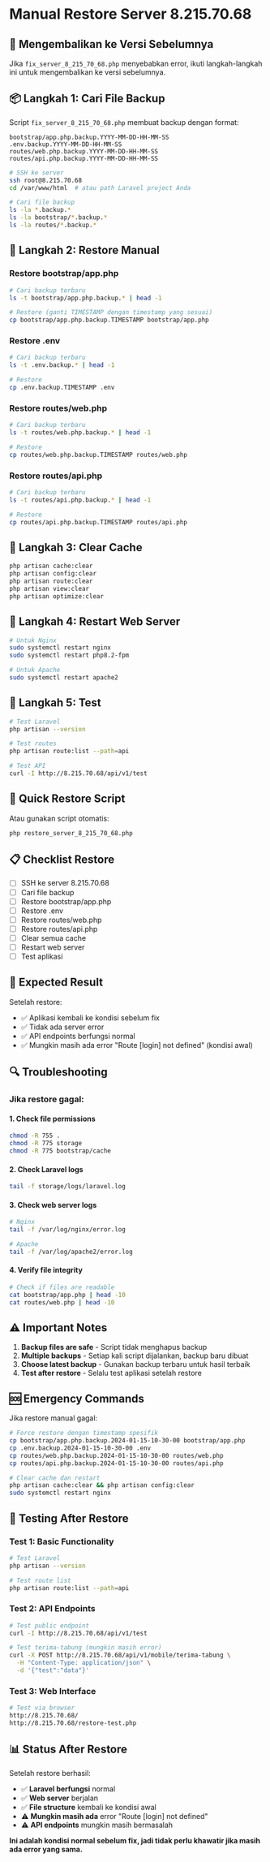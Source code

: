 # Manual Restore Server 8.215.70.68

## 🔄 Mengembalikan ke Versi Sebelumnya

Jika `fix_server_8_215_70_68.php` menyebabkan error, ikuti langkah-langkah ini untuk mengembalikan ke versi sebelumnya.

## 📦 Langkah 1: Cari File Backup

Script `fix_server_8_215_70_68.php` membuat backup dengan format:
```
bootstrap/app.php.backup.YYYY-MM-DD-HH-MM-SS
.env.backup.YYYY-MM-DD-HH-MM-SS
routes/web.php.backup.YYYY-MM-DD-HH-MM-SS
routes/api.php.backup.YYYY-MM-DD-HH-MM-SS
```

```bash
# SSH ke server
ssh root@8.215.70.68
cd /var/www/html  # atau path Laravel project Anda

# Cari file backup
ls -la *.backup.*
ls -la bootstrap/*.backup.*
ls -la routes/*.backup.*
```

## 🔄 Langkah 2: Restore Manual

### Restore bootstrap/app.php
```bash
# Cari backup terbaru
ls -t bootstrap/app.php.backup.* | head -1

# Restore (ganti TIMESTAMP dengan timestamp yang sesuai)
cp bootstrap/app.php.backup.TIMESTAMP bootstrap/app.php
```

### Restore .env
```bash
# Cari backup terbaru
ls -t .env.backup.* | head -1

# Restore
cp .env.backup.TIMESTAMP .env
```

### Restore routes/web.php
```bash
# Cari backup terbaru
ls -t routes/web.php.backup.* | head -1

# Restore
cp routes/web.php.backup.TIMESTAMP routes/web.php
```

### Restore routes/api.php
```bash
# Cari backup terbaru
ls -t routes/api.php.backup.* | head -1

# Restore
cp routes/api.php.backup.TIMESTAMP routes/api.php
```

## 🧹 Langkah 3: Clear Cache

```bash
php artisan cache:clear
php artisan config:clear
php artisan route:clear
php artisan view:clear
php artisan optimize:clear
```

## 🔧 Langkah 4: Restart Web Server

```bash
# Untuk Nginx
sudo systemctl restart nginx
sudo systemctl restart php8.2-fpm

# Untuk Apache
sudo systemctl restart apache2
```

## 🧪 Langkah 5: Test

```bash
# Test Laravel
php artisan --version

# Test routes
php artisan route:list --path=api

# Test API
curl -I http://8.215.70.68/api/v1/test
```

## 🚀 Quick Restore Script

Atau gunakan script otomatis:
```bash
php restore_server_8_215_70_68.php
```

## 📋 Checklist Restore

- [ ] SSH ke server 8.215.70.68
- [ ] Cari file backup
- [ ] Restore bootstrap/app.php
- [ ] Restore .env
- [ ] Restore routes/web.php
- [ ] Restore routes/api.php
- [ ] Clear semua cache
- [ ] Restart web server
- [ ] Test aplikasi

## 🎯 Expected Result

Setelah restore:
- ✅ Aplikasi kembali ke kondisi sebelum fix
- ✅ Tidak ada server error
- ✅ API endpoints berfungsi normal
- ✅ Mungkin masih ada error "Route [login] not defined" (kondisi awal)

## 🔍 Troubleshooting

### Jika restore gagal:

#### 1. Check file permissions
```bash
chmod -R 755 .
chmod -R 775 storage
chmod -R 775 bootstrap/cache
```

#### 2. Check Laravel logs
```bash
tail -f storage/logs/laravel.log
```

#### 3. Check web server logs
```bash
# Nginx
tail -f /var/log/nginx/error.log

# Apache
tail -f /var/log/apache2/error.log
```

#### 4. Verify file integrity
```bash
# Check if files are readable
cat bootstrap/app.php | head -10
cat routes/web.php | head -10
```

## ⚠️ Important Notes

1. **Backup files are safe** - Script tidak menghapus backup
2. **Multiple backups** - Setiap kali script dijalankan, backup baru dibuat
3. **Choose latest backup** - Gunakan backup terbaru untuk hasil terbaik
4. **Test after restore** - Selalu test aplikasi setelah restore

## 🆘 Emergency Commands

Jika restore manual gagal:
```bash
# Force restore dengan timestamp spesifik
cp bootstrap/app.php.backup.2024-01-15-10-30-00 bootstrap/app.php
cp .env.backup.2024-01-15-10-30-00 .env
cp routes/web.php.backup.2024-01-15-10-30-00 routes/web.php
cp routes/api.php.backup.2024-01-15-10-30-00 routes/api.php

# Clear cache dan restart
php artisan cache:clear && php artisan config:clear
sudo systemctl restart nginx
```

## 🧪 Testing After Restore

### Test 1: Basic Functionality
```bash
# Test Laravel
php artisan --version

# Test route list
php artisan route:list --path=api
```

### Test 2: API Endpoints
```bash
# Test public endpoint
curl -I http://8.215.70.68/api/v1/test

# Test terima-tabung (mungkin masih error)
curl -X POST http://8.215.70.68/api/v1/mobile/terima-tabung \
  -H "Content-Type: application/json" \
  -d '{"test":"data"}'
```

### Test 3: Web Interface
```bash
# Test via browser
http://8.215.70.68/
http://8.215.70.68/restore-test.php
```

## 📊 Status After Restore

Setelah restore berhasil:
- ✅ **Laravel berfungsi** normal
- ✅ **Web server** berjalan
- ✅ **File structure** kembali ke kondisi awal
- ⚠️ **Mungkin masih ada** error "Route [login] not defined"
- ⚠️ **API endpoints** mungkin masih bermasalah

**Ini adalah kondisi normal sebelum fix, jadi tidak perlu khawatir jika masih ada error yang sama.**
